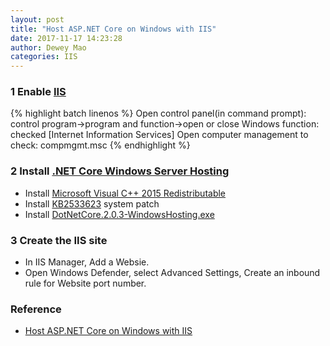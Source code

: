 ```yaml
--- 
layout: post 
title: "Host ASP.NET Core on Windows with IIS" 
date: 2017-11-17 14:23:28 
author: Dewey Mao 
categories: IIS 
--- 
```


### 1 Enable <a href="https://www.iis.net/downloads/category/develop" target="_blank">IIS</a>
{% highlight batch linenos %}
Open control panel(in command prompt): control
program->program and function->open or close Windows function: checked [Internet Information Services]
Open computer management to check: compmgmt.msc
{% endhighlight %}

### 2 Install <a href="https://www.microsoft.com/net/download/all" target="_blank">.NET Core Windows Server Hosting</a>
- Install <a href="https://www.microsoft.com/en-us/download/details.aspx?id=53840" target="_blank">Microsoft Visual C++ 2015 Redistributable</a>
- Install <a href="https://support.microsoft.com/en-us/help/2533623/microsoft-security-advisory-insecure-library-loading-could-allow-remot" target="_blank">KB2533623</a> system patch
- Install <a href="https://www.microsoft.com/net/download/thank-you/dotnet-runtime-2.0.6-windows-hosting-bundle-installer" target="_blank">DotNetCore.2.0.3-WindowsHosting.exe</a>

### 3 Create the IIS site
- In IIS Manager, Add a Websie.
- Open Windows Defender, select Advanced Settings, Create an inbound rule for Website port number.

### Reference
- <a href="https://docs.microsoft.com/en-us/aspnet/core/host-and-deploy/iis/index?view=aspnetcore-2.0&tabs=aspnetcore2x#common-errors" target="_blank">Host ASP.NET Core on Windows with IIS</a>